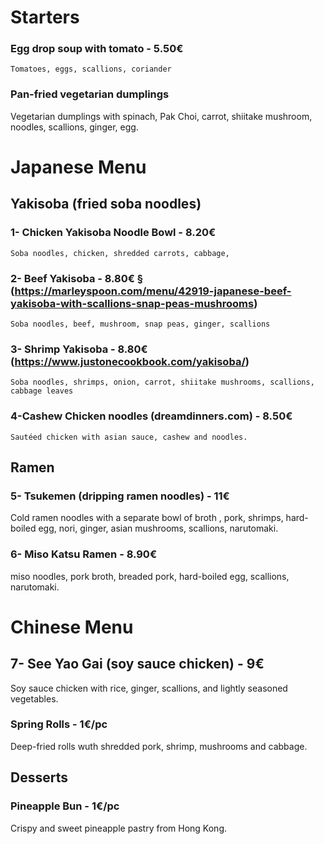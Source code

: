 # Starters
### Egg drop soup with tomato - 5.50€
    Tomatoes, eggs, scallions, coriander

### Pan-fried vegetarian dumplings

Vegetarian dumplings with spinach, Pak Choi, carrot, shiitake mushroom, noodles, scallions, ginger, egg.

# Japanese Menu
## Yakisoba (fried soba noodles)
### 1- Chicken Yakisoba Noodle Bowl - 8.20€

    Soba noodles, chicken, shredded carrots, cabbage, 

### 2- Beef Yakisoba - 8.80€ § (https://marleyspoon.com/menu/42919-japanese-beef-yakisoba-with-scallions-snap-peas-mushrooms)

    Soba noodles, beef, mushroom, snap peas, ginger, scallions

### 3- Shrimp Yakisoba - 8.80€ (https://www.justonecookbook.com/yakisoba/)

    Soba noodles, shrimps, onion, carrot, shiitake mushrooms, scallions, cabbage leaves

### 4-Cashew Chicken noodles (dreamdinners.com) - 8.50€

    Sautéed chicken with asian sauce, cashew and noodles.

## Ramen

### 5- Tsukemen (dripping ramen noodles) - 11€

Cold ramen noodles with a separate bowl of broth , pork, shrimps, hard-boiled egg, nori, ginger, asian mushrooms, scallions, narutomaki.

### 6- Miso Katsu Ramen - 8.90€
miso noodles, pork broth, breaded pork, hard-boiled egg, scallions, narutomaki.


# Chinese Menu
## 7- See Yao Gai (soy sauce chicken) - 9€

Soy sauce chicken with rice, ginger, scallions, and lightly seasoned vegetables.


### Spring Rolls - 1€/pc

Deep-fried rolls wuth shredded pork, shrimp, mushrooms and cabbage.
## Desserts
### Pineapple Bun - 1€/pc
Crispy and sweet pineapple pastry from Hong Kong.
